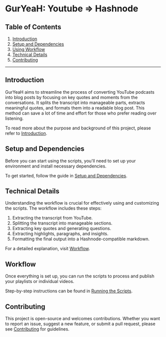 # GurYeaH: Youtube => Hashnode

## Table of Contents
1. [Introduction](docs/introduction.md)
2. [Setup and Dependencies](docs/setup.md)
3. [Using Workflow](docs/workflow.md)
4. [Technical Details](docs/details.md)
5. [Contributing](docs/contributing.md)

---

## Introduction

GurYeaH aims to streamline the process of converting YouTube podcasts into blog posts by focusing on key quotes and moments from the conversations. It splits the transcript into manageable parts, extracts meaningful quotes, and formats them into a readable blog post. This method can save a lot of time and effort for those who prefer reading over listening.

To read more about the purpose and background of this project, please refer to [Introduction](docs/introduction.md).

## Setup and Dependencies

Before you can start using the scripts, you'll need to set up your environment and install necessary dependencies.

To get started, follow the guide in [Setup and Dependencies](docs/setup.md).

## Technical Details

Understanding the workflow is crucial for effectively using and customizing the scripts. The workflow includes these steps:

1. Extracting the transcript from YouTube.
2. Splitting the transcript into manageable sections.
3. Extracting key quotes and generating questions.
4. Extracting highlights, paragraphs, and insights.
5. Formatting the final output into a Hashnode-compatible markdown.

For a detailed explanation, visit [Workflow](docs/details.md).

## Workflow

Once everything is set up, you can run the scripts to process and publish your playlists or individual videos.


Step-by-step instructions can be found in [Running the Scripts](docs/workflow.md).

## Contributing

This project is open-source and welcomes contributions. Whether you want to report an issue, suggest a new feature, or submit a pull request, please see [Contributing](docs/contributing.md) for guidelines.
